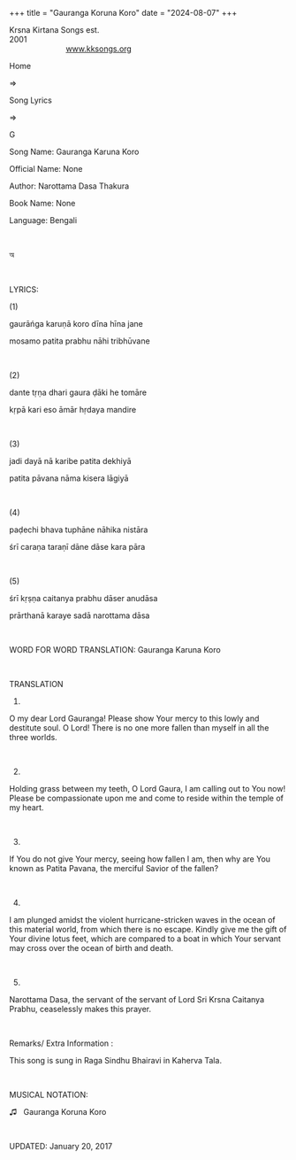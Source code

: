 +++ 
title = "Gauranga Koruna Koro"
date = "2024-08-07"
+++

Krsna Kirtana Songs est.
2001                                                                                                                                    
            
www.kksongs.org








Home
 
⇒
 
Song Lyrics
 
⇒
 
G


Song
Name: Gauranga Karuna Koro


Official
Name: None


Author: 
Narottama Dasa Thakura


Book
Name: None


Language: 
Bengali


 








অ








 


LYRICS:


(1)


gaurāńga
karuṇā koro dīna hīna jane


mosamo
patita prabhu nāhi tribhūvane


 


(2)


dante
tṛṇa dhari gaura ḍāki he tomāre


kṛpā
kari eso āmār hṛdaya mandire


 


(3)


jadi
dayā nā karibe patita dekhiyā


patita
pāvana nāma kisera lāgiyā


 


(4)


paḍechi
bhava tuphāne nāhika nistāra


śrī
caraṇa taraṇī dāne dāse kara pāra


 


(5)


śrī
kṛṣṇa caitanya prabhu dāser anudāsa 


prārthanā
karaye sadā narottama dāsa


 


WORD
FOR WORD TRANSLATION: 
Gauranga Karuna
Koro


 


TRANSLATION


1)
O my dear Lord Gauranga! Please show Your mercy to this lowly and destitute
soul. O Lord! There is no one more fallen than myself in all the three worlds.


 


2)
Holding grass between my teeth, O Lord Gaura, I am calling out to You now!
Please be compassionate upon me and come to reside within the temple of my
heart.


 


3)
If You do not give Your mercy, seeing how fallen I am, then why are You known
as Patita Pavana, the merciful Savior of the fallen?


 


4)
I am plunged amidst the violent hurricane-stricken waves in the ocean of this
material world, from which there is no escape. Kindly give me the gift of Your
divine lotus feet, which are compared to a boat in which Your servant may cross
over the ocean of birth and death.


 


5)
Narottama Dasa, the servant of the servant of Lord Sri Krsna Caitanya Prabhu,
ceaselessly makes this prayer.


 


Remarks/ Extra Information
: 


This
song is sung in Raga Sindhu Bhairavi in Kaherva Tala.


 


MUSICAL
NOTATION: 


♫
  
Gauranga Koruna Koro


 


UPDATED:
 January 20, 2017